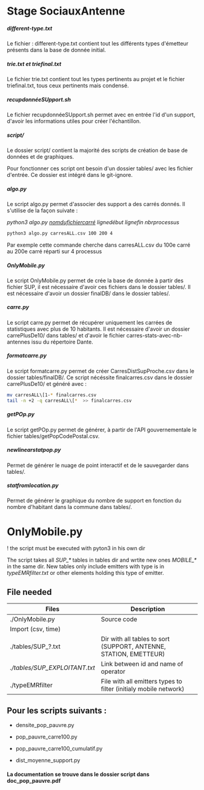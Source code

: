 # Stage SociauxAntenne

##### different-type.txt

Le fichier : different-type.txt contient tout les différents types d'émetteur présents dans la base de donnée initial.

##### trie.txt et triefinal.txt

Le fichier trie.txt contient tout les types pertinents au projet et le fichier triefinal.txt, tous ceux pertinents mais condensé.

##### recupdonnéeSUpport.sh

Le fichier recupdonnéeSUpport.sh permet avec en entrée l'id d'un support, d'avoir les informations utiles pour créer l'échantillon.

##### script/

Le dossier script/ contient la majorité des scripts de création de base de données et de graphiques.

Pour fonctionner ces script ont besoin d'un dossier tables/ avec les fichier d'entrée. Ce dossier est intégré dans le git-ignore.

##### algo.py

Le script algo.py permet d'associer des support a des carrés donnés. Il s'utilise de la façon suivate : 

*python3 algo.py     <u>nomdufichiercarré</u>      lignedébut           lignefin          nbrprocessus*

```bash
python3 algo.py carresALL.csv 100 200 4
```

Par exemple cette commande cherche dans carresALL.csv du 100e carré au 200e carré réparti sur 4 processus

##### OnlyMobile.py

Le script OnlyMobile.py permet de crée la base de donnée à partir des fichier SUP, il est nécessaire d'avoir ces fichiers dans le dossier tables/. Il est nécessaire d'avoir un dossier finalDB/ dans le dossier tables/.

##### carre.py

Le script carre.py permet de récupérer uniquement les carrées de statistiques avec plus de 10 habitants. Il est nécessaire d'avoir un dossier carrePlusDe10/ dans tables/ et d'avoir le fichier carres-stats-avec-nb-antennes issu du répertoire Dante.

#####  formatcarre.py 

Le script formatcarre.py permet de créer CarresDistSupProche.csv dans le dossier tables/finalDB/. Ce script nécéssite finalcarres.csv dans le dossier carrePlusDe10/ et généré avec :

 ```bash
mv carresALL\[1-* finalcarres.csv
tail -n +2 -q carresALL\[*  >> finalcarres.csv
 ```

##### getPOp.py

Le script getPOp.py permet de générer, à partir de l'API gouvernementale le fichier tables/getPopCodePostal.csv.


##### newlinearstatpop.py

Permet de générer le nuage de point interactif et de le sauvegarder dans tables/.

##### statfromlocation.py

Permet de générer le graphique du nombre de support en fonction du nombre d'habitant dans la commune dans tables/.

# OnlyMobile.py

! the script must be executed with pyton3 in his own dir

The script takes all *SUP_\** tables in tables dir and wrtite new ones *MOBILE_\** in the same dir.
New tables only include emitters with type is in *typeEMRfilter.txt* or other elements holding this type of emitter.

## File needed
| Files              | Description |
|--------------------|-------------|
| ./OnlyMobile.py    | Source code |
| Import (csv, time) | |
| ./tables/SUP_?.txt | Dir with all tables to sort (SUPPORT, ANTENNE, STATION, EMETTEUR) |
| *./tables/SUP_EXPLOITANT.txt* | Link between id and name of operator |
| ./typeEMRfilter    | File with all emitters types to filter (initialy mobile network)|



## Pour les scripts suivants : 

- densite_pop_pauvre.py

- pop_pauvre_carre100.py

- pop_pauvre_carre100_cumulatif.py

- dist_moyenne_support.py



#### La documentation se trouve dans le dossier script dans doc_pop_pauvre.pdf



